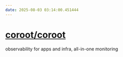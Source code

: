 ```yaml
---
date: 2025-08-03 03:14:00.451444
---
```


# [coroot/coroot](https://github.com/coroot/coroot)

observability for apps and infra, all-in-one monitoring